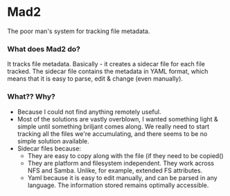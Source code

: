 # Mad2

The poor man's system for tracking file metadata.

### What does Mad2 do?

It tracks file metadata. Basically - it creates a sidecar file for each file tracked. The sidecar file contains the metadata in YAML format, which means that it is easy to parse, edit & change (even manually).


### What?? Why?

 - Because I could not find anything remotely useful.
 - Most of the solutions are vastly overblown, I wanted something light & simple until something briljant comes along. We really need to start tracking all the files we're accumulating, and there seems to be no simple solution available.
 - Sidecar files because:
    - They are easy to copy along with the file (if they need to be copied()
    - They are platform and filesystem independent. They work across NFS and Samba. Unlike, for example, extended FS attributes.
    - Yaml because it is easy to edit manually, and can be parsed in any language. The information stored remains optimally accessible.

